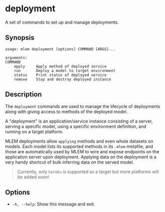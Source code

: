 # deployment

A set of commands to set up and manage deployments.

## Synopsis

```usage
usage: mlem deployment [options] COMMAND [ARGS]...

arguments:
COMMAND
    apply     Apply method of deployed service
    run       Deploy a model to target environment
    status    Print status of deployed service
    remove    Stop and destroy deployed instance
```

## Description

The `deployment` commands are used to manage the lifecycle of deployments along
with giving access to methods of the deployed model.

A "deployment" is an application/service instance consisting of a server,
serving a specific model, using a specific environment definition, and running
on a target platform.

MLEM deployments allow `applying` methods and even whole datasets on models.
Each model lists its supported methods in its `.mlem` metafile, and those are
automatically used by MLEM to wire and expose endpoints on the application
server upon deployment. Applying data on the deployment is a very handy shortcut
of bulk inferring data on the served model.

> Currently, only `heroku` is supported as a target but more platforms will be
> added soon!

## Options

- `-h, --help`: Show this message and exit.
